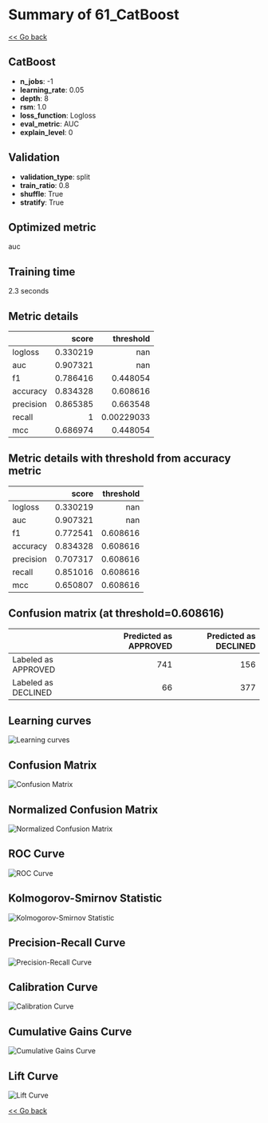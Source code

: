 # Summary of 61_CatBoost

[<< Go back](../README.md)


## CatBoost
- **n_jobs**: -1
- **learning_rate**: 0.05
- **depth**: 8
- **rsm**: 1.0
- **loss_function**: Logloss
- **eval_metric**: AUC
- **explain_level**: 0

## Validation
 - **validation_type**: split
 - **train_ratio**: 0.8
 - **shuffle**: True
 - **stratify**: True

## Optimized metric
auc

## Training time

2.3 seconds

## Metric details
|           |    score |    threshold |
|:----------|---------:|-------------:|
| logloss   | 0.330219 | nan          |
| auc       | 0.907321 | nan          |
| f1        | 0.786416 |   0.448054   |
| accuracy  | 0.834328 |   0.608616   |
| precision | 0.865385 |   0.663548   |
| recall    | 1        |   0.00229033 |
| mcc       | 0.686974 |   0.448054   |


## Metric details with threshold from accuracy metric
|           |    score |   threshold |
|:----------|---------:|------------:|
| logloss   | 0.330219 |  nan        |
| auc       | 0.907321 |  nan        |
| f1        | 0.772541 |    0.608616 |
| accuracy  | 0.834328 |    0.608616 |
| precision | 0.707317 |    0.608616 |
| recall    | 0.851016 |    0.608616 |
| mcc       | 0.650807 |    0.608616 |


## Confusion matrix (at threshold=0.608616)
|                     |   Predicted as APPROVED |   Predicted as DECLINED |
|:--------------------|------------------------:|------------------------:|
| Labeled as APPROVED |                     741 |                     156 |
| Labeled as DECLINED |                      66 |                     377 |

## Learning curves
![Learning curves](learning_curves.png)
## Confusion Matrix

![Confusion Matrix](confusion_matrix.png)


## Normalized Confusion Matrix

![Normalized Confusion Matrix](confusion_matrix_normalized.png)


## ROC Curve

![ROC Curve](roc_curve.png)


## Kolmogorov-Smirnov Statistic

![Kolmogorov-Smirnov Statistic](ks_statistic.png)


## Precision-Recall Curve

![Precision-Recall Curve](precision_recall_curve.png)


## Calibration Curve

![Calibration Curve](calibration_curve_curve.png)


## Cumulative Gains Curve

![Cumulative Gains Curve](cumulative_gains_curve.png)


## Lift Curve

![Lift Curve](lift_curve.png)



[<< Go back](../README.md)
